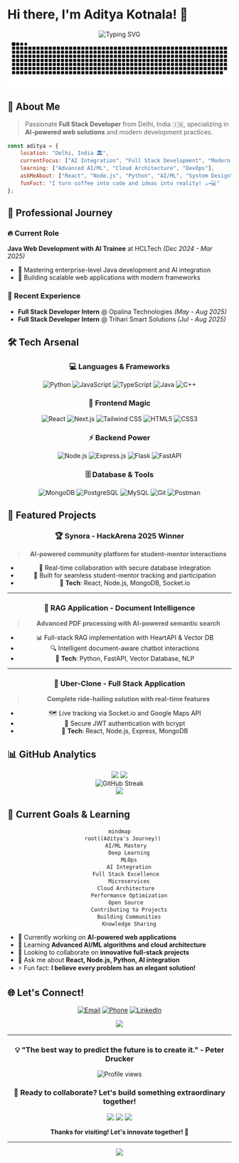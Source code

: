 # Hi there, I'm Aditya Kotnala! 👋

<div align="center">
  <img src="https://readme-typing-svg.herokuapp.com?font=Fira+Code&weight=600&size=28&pause=1000&color=00D4FF&center=true&vCenter=true&random=false&width=600&lines=Full+Stack+Developer+%F0%9F%9A%80;AI+%26+Web+Development+Expert+%F0%9F%A4%96;Building+the+Future+with+Code+%F0%9F%92%BB;Always+Learning%2C+Always+Growing+%F0%9F%8C%B1" alt="Typing SVG" />
</div>

<div align="center">
  <img src="https://github.com/Platane/snk/raw/output/github-contribution-grid-snake.svg" alt="Snake animation" />
</div>

## 🌟 About Me

> Passionate **Full Stack Developer** from Delhi, India 🇮🇳, specializing in **AI-powered web solutions** and modern development practices.

```javascript
const aditya = {
    location: "Delhi, India 🏛️",
    currentFocus: ["AI Integration", "Full Stack Development", "Modern Web Apps"],
    learning: ["Advanced AI/ML", "Cloud Architecture", "DevOps"],
    askMeAbout: ["React", "Node.js", "Python", "AI/ML", "System Design"],
    funFact: "I turn coffee into code and ideas into reality! ☕→💻"
};
```

## 💼 Professional Journey

### 🔥 Current Role
**Java Web Development with AI Trainee** at HCLTech *(Dec 2024 - Mar 2025)*
- 🚀 Mastering enterprise-level Java development and AI integration
- 🎯 Building scalable web applications with modern frameworks

### 🌟 Recent Experience
- **Full Stack Developer Intern** @ Opalina Technologies *(May - Aug 2025)*
- **Full Stack Developer Intern** @ Trihari Smart Solutions *(Jul - Aug 2025)*

## 🛠️ Tech Arsenal

<div align="center">
  
### 💻 Languages & Frameworks
![Python](https://img.shields.io/badge/Python-3776AB?style=for-the-badge&logo=python&logoColor=white)
![JavaScript](https://img.shields.io/badge/JavaScript-F7DF1E?style=for-the-badge&logo=javascript&logoColor=black)
![TypeScript](https://img.shields.io/badge/TypeScript-007ACC?style=for-the-badge&logo=typescript&logoColor=white)
![Java](https://img.shields.io/badge/Java-ED8B00?style=for-the-badge&logo=openjdk&logoColor=white)
![C++](https://img.shields.io/badge/C++-00599C?style=for-the-badge&logo=cplusplus&logoColor=white)

### 🎨 Frontend Magic
![React](https://img.shields.io/badge/React-20232A?style=for-the-badge&logo=react&logoColor=61DAFB)
![Next.js](https://img.shields.io/badge/Next.js-000000?style=for-the-badge&logo=nextdotjs&logoColor=white)
![Tailwind CSS](https://img.shields.io/badge/Tailwind_CSS-38B2AC?style=for-the-badge&logo=tailwind-css&logoColor=white)
![HTML5](https://img.shields.io/badge/HTML5-E34F26?style=for-the-badge&logo=html5&logoColor=white)
![CSS3](https://img.shields.io/badge/CSS3-1572B6?style=for-the-badge&logo=css3&logoColor=white)

### ⚡ Backend Power
![Node.js](https://img.shields.io/badge/Node.js-43853D?style=for-the-badge&logo=node.js&logoColor=white)
![Express.js](https://img.shields.io/badge/Express.js-404D59?style=for-the-badge&logo=express&logoColor=white)
![Flask](https://img.shields.io/badge/Flask-000000?style=for-the-badge&logo=flask&logoColor=white)
![FastAPI](https://img.shields.io/badge/FastAPI-005571?style=for-the-badge&logo=fastapi)

### 🗄️ Database & Tools
![MongoDB](https://img.shields.io/badge/MongoDB-4EA94B?style=for-the-badge&logo=mongodb&logoColor=white)
![PostgreSQL](https://img.shields.io/badge/PostgreSQL-316192?style=for-the-badge&logo=postgresql&logoColor=white)
![MySQL](https://img.shields.io/badge/MySQL-00000F?style=for-the-badge&logo=mysql&logoColor=white)
![Git](https://img.shields.io/badge/Git-F05032?style=for-the-badge&logo=git&logoColor=white)
![Postman](https://img.shields.io/badge/Postman-FF6C37?style=for-the-badge&logo=postman&logoColor=white)

</div>

## 🚀 Featured Projects

<div align="center">
  
### 🏆 Synora - HackArena 2025 Winner
> **AI-powered community platform for student-mentor interactions**
- 🤖 Real-time collaboration with secure database integration
- 🎯 Built for seamless student-mentor tracking and participation
- 🔧 **Tech**: React, Node.js, MongoDB, Socket.io

---

### 📄 RAG Application - Document Intelligence
> **Advanced PDF processing with AI-powered semantic search**
- 📊 Full-stack RAG implementation with HeartAPI & Vector DB
- 🔍 Intelligent document-aware chatbot interactions
- 🔧 **Tech**: Python, FastAPI, Vector Database, NLP

---

### 🚗 Uber-Clone - Full Stack Application
> **Complete ride-hailing solution with real-time features**
- 🗺️ Live tracking via Socket.io and Google Maps API
- 🔐 Secure JWT authentication with bcrypt
- 🔧 **Tech**: React, Node.js, Express, MongoDB

</div>

## 📊 GitHub Analytics

<div align="center">
  <img height="180em" src="https://github-readme-stats.vercel.app/api?username=adityakotnala&show_icons=true&theme=tokyonight&include_all_commits=true&count_private=true"/>
  <img height="180em" src="https://github-readme-stats.vercel.app/api/top-langs/?username=adityakotnala&layout=compact&langs_count=8&theme=tokyonight"/>
</div>

<div align="center">
  <img src="https://github-readme-streak-stats.herokuapp.com/?user=adityakotnala&theme=tokyonight" alt="GitHub Streak" />
</div>

<div align="center">
  <img src="https://github-profile-trophy.vercel.app/?username=adityakotnala&theme=tokyonight&no-frame=true&no-bg=false&margin-w=4&row=1" />
</div>

## 🎯 Current Goals & Learning

<div align="center">
  
```mermaid
mindmap
  root((Aditya's Journey))
    AI/ML Mastery
      Deep Learning
      MLOps
      AI Integration
    Full Stack Excellence
      Microservices
      Cloud Architecture  
      Performance Optimization
    Open Source
      Contributing to Projects
      Building Communities
      Knowledge Sharing
```

</div>

- 🔭 Currently working on **AI-powered web applications**
- 🌱 Learning **Advanced AI/ML algorithms and cloud architecture**
- 👯 Looking to collaborate on **innovative full-stack projects**
- 💬 Ask me about **React, Node.js, Python, AI integration**
- ⚡ Fun fact: **I believe every problem has an elegant solution!**

## 🌐 Let's Connect!

<div align="center">
  
[![Email](https://img.shields.io/badge/Email-adityakotnala6@gmail.com-red?style=for-the-badge&logo=gmail&logoColor=white)](mailto:adityakotnala6@gmail.com)
[![Phone](https://img.shields.io/badge/Phone-+91_9560214885-green?style=for-the-badge&logo=whatsapp&logoColor=white)](tel:+919560214885)
[![LinkedIn](https://img.shields.io/badge/LinkedIn-Aditya_Kotnala-blue?style=for-the-badge&logo=linkedin&logoColor=white)](https://linkedin.com/in/adityakotnala)

</div>

<div align="center">
  <img src="https://github-profile-trophy.vercel.app/?username=adityakotnala&theme=tokyonight&no-frame=true&no-bg=false&margin-w=4&row=1" />
</div>

---

<div align="center">
  
### 💡 "The best way to predict the future is to create it." - Peter Drucker

<img src="https://komarev.com/ghpvc/?username=adityakotnala&label=Profile%20views&color=0e75b6&style=flat" alt="Profile views" />

### 🚀 Ready to collaborate? Let's build something extraordinary together! 

<img src="https://media.giphy.com/media/LnQjpWaON8nhr21vNW/giphy.gif" width="60"> <img src="https://media.giphy.com/media/du3J3cXyzhj75IOgvA/giphy.gif" width="60"> <img src="https://media.giphy.com/media/KzJkzjggfGN5Py6nkT/giphy.gif" width="60">

**Thanks for visiting! Let's innovate together! 🌟**

</div>

---

<div align="center">
  <img src="https://capsule-render.vercel.app/api?type=waving&color=gradient&height=100&section=footer&animation=twinkling" />
</div>
